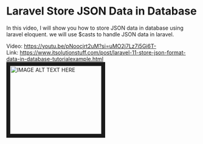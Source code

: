 # Laravel Store JSON Data in Database
In this video, I will show you how to store JSON data in database using laravel eloquent. we will use $casts to handle JSON data in laravel.

Video: https://youtu.be/pNoocjrt2uM?si=uMO2j7Lz7i5Gi6T-
<br/>
Link: https://www.itsolutionstuff.com/post/laravel-11-store-json-format-data-in-database-tutorialexample.html
<br/>
<a href="https://youtu.be/pNoocjrt2uM?si=gs4twPh84wiYzdGw" target="_blank"><img src="http://img.youtube.com/vi/pNoocjrt2uM/0.jpg" 
alt="IMAGE ALT TEXT HERE" width="240" height="180" border="10" /></a>
